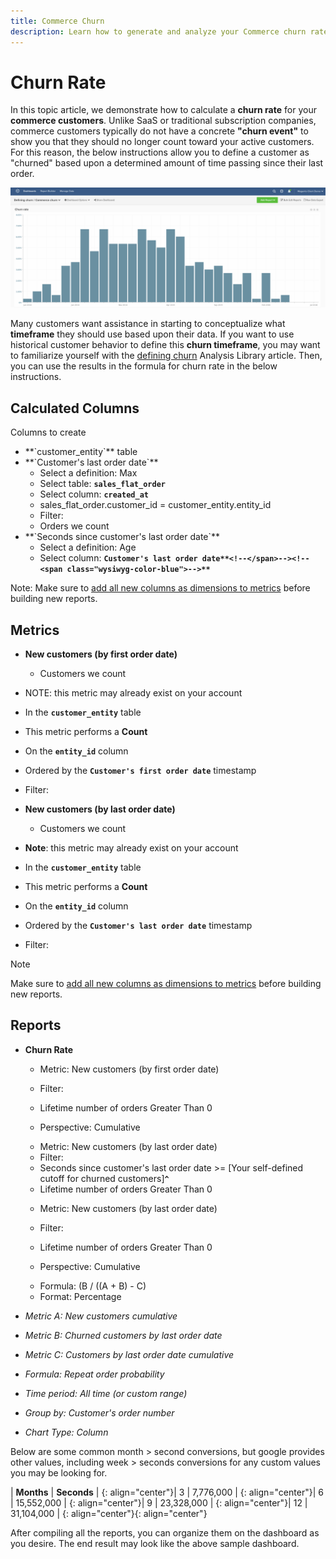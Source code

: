 ```yaml
---
title: Commerce Churn
description: Learn how to generate and analyze your Commerce churn rate. 
---
```

# Churn Rate

In this topic article, we demonstrate how to calculate a **churn rate** for your **commerce customers**. Unlike SaaS or traditional subscription companies, commerce customers typically do not have a concrete **"churn event"** to show you that they should no longer count toward your active customers. For this reason, the below instructions allow you to define a customer as "churned" based upon a determined amount of time passing since their last order.

![](../../assets/Churn_rate_image.png)

Many customers want assistance in starting to conceptualize what **timeframe** they should use based upon their data. If you want to use historical customer behavior to define this **churn timeframe**, you may want to familiarize yourself with the [defining churn](../analysis/define-cust-churn.md) Analysis Library article. Then, you can use the results in the formula for churn rate in the below instructions.

## Calculated Columns

Columns to create

* <!--<span class="wysiwyg-color-blue">-->**`customer_entity`**<!--</span>--> table
* <!--<span class="wysiwyg-color-blue">-->**`Customer's last order date`**<!--</span>-->
  * Select a definition: Max
  * Select table: <!--<span class="wysiwyg-color-blue">-->**`sales_flat_order`**<!--</span>-->
  * Select column: <!--<span class="wysiwyg-color-blue">-->**`created_at`**<!--</span>-->
  * sales_flat_order.customer_id = customer_entity.entity_id
  * Filter:
  * Orders we count
  <!--{: style="list-style-type: square;"}-->

* <!--<span class="wysiwyg-color-blue">-->**`Seconds since customer's last order date`**<!--</span>-->
  * Select a definition: Age
  * Select column: <!--<span class="wysiwyg-color-blue">-->**`Customer's last order date`**<!--</span>--><!--<span class="wysiwyg-color-blue">-->**``**<!--</span>--><!--<span class="wysiwyg-color-blue">-->**``**<!--</span>-->
  <!--{: style="list-style-type: square;"}-->

Note: Make sure to [add all new columns as dimensions to metrics](../data-warehouse-mgr/manage-data-dimensions-metrics.md) before building new reports.

## Metrics

* **New customers (by first order date)**
  * Customers we count
  <!--{: style="list-style-type: circle;"}-->

* NOTE: this metric may already exist on your account
* In the <!--<span class="wysiwyg-color-blue">-->**`customer_entity`**<!--</span>--> table
* This metric performs a **Count**
* On the <!--<span class="wysiwyg-color-blue">-->**`entity_id`**<!--</span>--> column
* Ordered by the <!--<span class="wysiwyg-color-blue">-->**`Customer's first order date`**<!--</span>--> timestamp
* Filter:
<!--{: style="list-style-type: circle;"}-->

* **New customers (by last order date)**
  * Customers we count
  <!--{: style="list-style-type: circle;"}-->

* **Note**: this metric may already exist on your account
* In the <!--<span class="wysiwyg-color-blue">-->**`customer_entity`**<!--</span>--> table
* This metric performs a **Count**
* On the <!--<span class="wysiwyg-color-blue">-->**`entity_id`**<!--</span>--> column
* Ordered by the <!--<span class="wysiwyg-color-blue">-->**`Customer's last order date`**<!--</span>--> timestamp
* Filter:
<!--{: style="list-style-type: circle;"}-->

>[!NOTE]
>
>Make sure to [add all new columns as dimensions to metrics](../data-warehouse-mgr/manage-data-dimensions-metrics.md) before building new reports.

## Reports

* **Churn Rate**
  * Metric: New customers (by first order date)
  * Filter:
  * Lifetime number of orders Greater Than 0

  * Perspective: Cumulative
  <!--{: style="list-style-type: square;"}-->

  * Metric: New customers (by last order date)
  * Filter:
  * Seconds since customer's last order date >= [Your self-defined cutoff for churned customers]<!--<span class="wysiwyg-color-blue">-->**`^`**<!--</span>-->
  * Lifetime number of orders Greater Than 0
  <!--{: style="list-style-type: square;"}-->

  * Metric: New customers (by last order date)
  * Filter:
  * Lifetime number of orders Greater Than 0

  * Perspective: Cumulative
  <!--{: style="list-style-type: square;"}-->

  * Formula: (B / ((A + B) - C)
  * Format: Percentage
  <!--{: style="list-style-type: square;"}-->

* *Metric A: New customers cumulative*
* *Metric B: Churned customers by last order date*
* *Metric C: Customers by last order date cumulative*
* *Formula: Repeat order probability*
* *Time period: All time (or custom range)*
* *Group by: Customer's order number*
* *Chart Type: Column*
<!--{: style="list-style-type: circle;"}-->

Below are some common month > second conversions, but google provides other values, including week > seconds conversions for any custom values you may be looking for.

| **Months** | **Seconds** |
{: align="center"}| 3 | 7,776,000 |
{: align="center"}| 6 | 15,552,000 |
{: align="center"}| 9 | 23,328,000 |
{: align="center"}| 12 | 31,104,000 |
{: align="center"}{: align="center"}

After compiling all the reports, you can organize them on the dashboard as you desire. The end result may look like the above sample dashboard.
